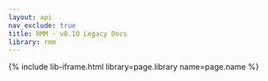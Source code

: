 ```yaml
---
layout: api
nav_exclude: true
title: RMM - v0.10 Legacy Docs
library: rmm
---
```


{% include lib-iframe.html library=page.library name=page.name %}